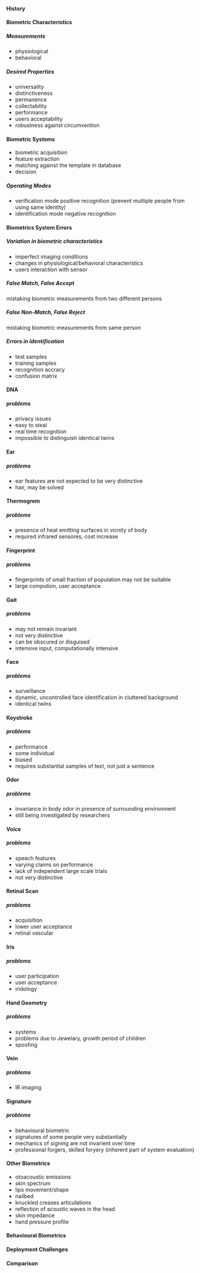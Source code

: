 #### History


#### Biometric Characteristics
##### Measurements
- physiological
- behavioral

##### Desired Properties
- universality
- distinctiveness
- permanence
- collectability
- performance
- users acceptability
- robustness against circumvention

#### Biometric Systems
- biometric acquisition
- feature extraction
- matching against the template in database
- decision

##### Operating Modes
- verification mode
	positive recognition (prevent multiple people from using same identity)
- identification mode
	negative recognition

#### Biometrics System Errors
##### Variation in biometric characteristics
- imperfect imaging conditions
- changes in physiological/behavioral characteristics
- users interaction with sensor


##### False Match, False Accept
mistaking biometric measurements from two different persons

##### False Non-Match, False Reject
mistaking biometric measurements from same person



##### Errors in Identification
- test samples
- training samples
- recognition accracy
- confusion matrix


#### DNA
##### problems
- privacy issues
- easy to steal
- real time recognition
- impossible to distinguish identical twins


#### Ear
##### problems
- ear features are not expected to be very distinctive
- hair, may be solved


#### Thermogrem
##### problems
- presence of heat emitting surfaces in vicnity of body
- required infrared sensores, cost increase


#### Fingerprint
##### problems
- fingerprints of small fraction of population may not be suitable
- large compution, user acceptance


#### Gait
##### problems
- may not remain invariant
- not very distinctive
- can be obscured or disguised
- intensive input, computationally intensive


#### Face
##### problems
- surveillance
- dynamic, uncontrolled face identification in cluttered background
- identical twins

#### Keystroke
##### problems
- performance
- some individual
- biased
- requires substantial samples of text, not just a sentence


#### Odor
##### problems
- invariance in body odor in presence of surrounding environment
- still being investigated by researchers

#### Voice
##### problems
- speech features
- varying claims on performance
- lack of independent large scale trials
- not very distinctive


#### Retinal Scan
##### problems
- acquisition
- lower user acceptance
- retinal vascular


#### Iris
##### problems
- user participation
- user acceptance
- iridology

#### Hand Geometry
##### problems
- systems
- problems due to Jewelary, growth period of children
- spoofing


#### Vein
##### problems
- IR imaging


#### Signature
##### problems
- behavioural biometric
- signatures of some people very substantially
- mechanics of signing are not invarient over time
- professional forgers, skilled foryery (inherent part of system evaluation)

#### Other Biometrics
- otoacoustic emissions
- skin spectrum
- lips movement/shape
- nailbed
- knuckled creases articulations
- reflection of acoustic waves in the head
- skin impedance
- hand pressure profile


#### Behavioural Biometrics



#### Deployment Challenges



#### Comparison


